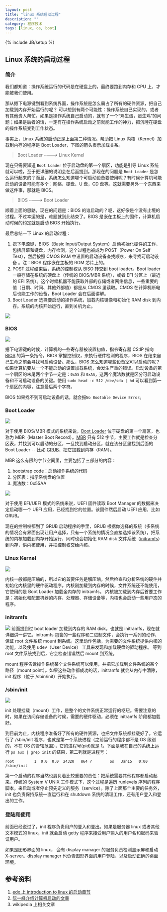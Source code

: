 ```yaml
---
layout: post
title: "linux 系统启动过程"
description: ""
category: 程序技术
tags: [linux, os, boot]
---
```

{% include JB/setup %}

## Linux 系统的启动过程

### 简介
我们都知道：操作系统运行的代码是在硬盘上的，最终要跑到内存和 CPU 上，才能被我们使用。

那从摁下电源键到看到系统界面，操作系统是怎么霸占了所有的硬件资源，把自己加载到内存开始运行的呢？
可以想到有两个可能性：操作系统自己实现的，或者有其他贵人帮忙。如果是操作系统自己启动的，就有了一个“鸡生蛋，蛋生鸡”的问题；如果是后者的话，一定有在操作系统启动之前就能工作的神力，把沉睡在硬盘的操作系统变到工作状态。

事实上，Linux 系统的启动正是上面第二种情况。帮助把 Linux 内核（Kernel）加载到内存的程序是 Boot Loader，下图的箭头表示加载关系。

> Boot Loader  ---->  Linux Kernel

现在只需要知道 `Boot Loader` 位于启动盘的第一个扇区，功能是引导 Linux 系统就可以啦，至于更详细的说明会在后面提到。那现在的问题是 `Boot Loader` 是怎么运行起来的？而且，系统怎么知道哪个可启动设备要使用呢？有时候计算机可能启动的设备可能有多个：网络、硬盘、U 盘，CD 盘等。这就需要另外一个东西来做这件事，那就是 BIOS。

> BIOS    ---->   Boot Loader 

顺着上面的思路，现在的问题是：BIOS 的谁启动的？呃，这好像是个没有止境的过程。不过幸运的是，难题就到此结束了。BIOS 是嵌在主板上的固件，计算机启动时候的约定就是启动 BIOS 开始执行。


最后总结一下 Linux 的启动过程：

1. 摁下电源键，BIOS（Basic Input/Output System）启动初始化硬件的工作，包括屏幕和键盘，内存检测，这个过程也被成为 POST（Power On Self Test），然后按照 CMOS RAM 中设置的启动设备查找顺序，来寻找可启动设备 。注：BIOS 程序嵌在主板的 ROM 芯片上的。
2. POST 过程结束后，系统的控制权从 BISO 转交到 boot loader。Boot loader 一般存储在系统的硬盘上（传统的 BIOS/MBR 系统），或者 EFI 分区上（最近的 EFI 系统）。这个时候机器不能获取外部的存储或者网络信息，一些重要的值（日期、时间、其他外部值）都是从 CMOS 里读取。CMOS 在计算机断电后也能工作的设备，Boot Loader 会在后面讲解。
3. Boot Loader 选择要启动的操作系统，加载内核镜像和初始化 RAM disk 到内存。系统的内核开始运行，直到关机为止。

![](https://preview.edge.edx.org/c4x/Linux/LFS101/asset/chapter03_flowchart_scr15_1.jpg)

### BIOS

![](https://courses.edx.org/asset-v1:LinuxFoundationX+LFS101x.2+1T2015+type@asset+block@LFS01_ch03_screen16.jpg)

摁下电源键的时候，计算机的一些寄存器被设置初值，指令寄存器 CS:IP 指向 [BIOS](https://en.wikipedia.org/wiki/BIOS) 的第一条指令。BIOS 掌握控制权，来执行硬件检测的程序，BIOS 在结束自己生命之前会寻找可启动设备。那么，BIOS 怎么知道哪些设备室可以启动的呢？如果计算机要从一个不能启动的设置加载系统，会发生严重的错误。启动设备的第一个扇区的末尾两个字节一定是：`0x55` 和 `0xAA`，这两个魔法数就是区分可启动设备和不可启动设备的关键。使用 `sudo head -c 512 /dev/sda | hd` 可以看到第一个扇区的内容，注意最后两个字符。

BIOS 如果找不到可启动设备的话，就会报`No Bootable Device Error`。


### Boot Loader

![](https://courses.edx.org/asset-v1:LinuxFoundationX+LFS101x.2+1T2015+type@asset+block@LFS01_ch03_screen18.jpg)

对于使用 BIOS/MBR 模式的系统来说，[Boot Loader](https://en.wikipedia.org/wiki/Booting) 位于硬盘的第一个扇区，也称为 MBR（Master Boot Record）。[MBR](https://en.wikipedia.org/wiki/Master_boot_record) 只有 512 字节，主要工作就是检查分区表，并找到可以启动的分区，一旦找到启动分区，就在该分区里找到后面的 Boot Loader -- 比如 [GRUB](https://en.wikipedia.org/wiki/GNU_GRUB)，把它加载到内存（RAM）。

MBR 这么有限的字节空间里，主要包括了三部分的内容：

1. bootstrap code：启动操作系统的代码
2. 分区表：指示系统盘的位置
3. 魔法数：0x55AA

![](https://courses.edx.org/asset-v1:LinuxFoundationX+LFS101x.2+1T2015+type@asset+block@LFS01_ch03_screen20.jpg)

对于使用 EFI/UEFI 模式的系统来说，UEFI 固件读取 Boot Manager 的数据来决定启动哪一个 UEFI 应用，已经找到它的位置。该固件然后启动 UEFI 应用，比如 GRUB。

现在的控制权都到了 GRUB 启动程序的手里，GRUB 根据你选择的系统（多系统的情况会有界面出现让用户选择，只有一个系统的情况会直接选择该系统），把系统的内核加载到内存开始运行，同时也会初始化 RAM disk 文件系统（[initramfs](https://en.wikipedia.org/wiki/Initramfs)）到内存，供内核使用，并把控制权交给内核。

### Linux Kernel

![](https://courses.edx.org/asset-v1:LinuxFoundationX+LFS101x.2+1T2015+type@asset+block@LFS01_ch03_screen21.jpg)

内核一般都是压缩的，所以它的首要任务是解压缩，然后检查和分析系统的硬件并初始化内核里的硬件驱动程序。内核刚加载到内存的时候，文件系统还不能使用，它使用的是 Boot Loader 加载金内存的 initramfs。
内核被加载到内存后首要工作是：初始化和配置机器的内存、处理器、存储设备等，内核也会启动一些用户态的程序。


### initramfs

![](https://courses.edx.org/asset-v1:LinuxFoundationX+LFS101x.2+1T2015+type@asset+block@LFS01_ch03_screen22.jpg)
前面提到过 boot loader 加载到内存的 RAM disk，也就是 initramfs，现在就详细讲一讲它。initramfs 包含的一些程序和二进制文件，会执行一系列的动作，保证 root 文件系统 mount 到系统。这里动作包括，为需要的文件系统提供内核的功能，以及使用 udev（User Device） 工具来发现和加载硬盘的驱动程序。 等到 root 文件系统找到后，它会检查错误然后 mount 到系统。

mount 程序告诉操作系统某个文件系统可以使用，并把它加载到文件系统的某个路径（mount point）。如果这些动作都成功的话，initramfs 就会从内存中清除，init 程序（位于 /sbin/init）开始执行。

### /sbin/init

![](https://courses.edx.org/asset-v1:LinuxFoundationX+LFS101x.2+1T2015+type@asset+block@LFS01_ch03_screen24.jpg)

init 处理挂载（mount）工作，是整个的文件系统正常运行的枢纽。需要注意的时，如果在访问存储设备的时候，需要的硬件驱动，必须在 initramfs 阶段都加载好。

到目前为止，内核程序准备好了所有的硬件资源，也把文件系统都挂载好了。它运行了 /sbin/init 程序，也就是第一个系统进程（之前运行的程序都不是 OS 级别的，不在 OS 的管辖范围），它的进程号(pid)就是 1。下面是我在自己的系统上运行 `ps aux | grep init` 的结果，第二列就是进程号：

	root         1  0.0  0.0  24320   864 ?        Ss   Jan15   0:00 /sbin/init


第一个启动的程序当然也肩负着比较重要的责任：把系统需要其他程序都启动起来。传统的 System V UNIX 工作模式下，这个过程是遍历 runlevels 序列的程序脚本，来启动或者停止预先定义的服务（service）。除了上面那个主要的任务外，init 也负责保持系统一直运行和在 shutdown 系统的清理工作，还有用户登入和登出的工作。

### 登陆和使用

前面已经说过了，init 程序负责用户的登入和登出。如果是服务器 linux 或者其他文本模式的 linux，init 就会启动 getty 程序来接受用户输入的用户名和密码来验证用户。

如果是图形界面的 linux， 会有 display manager 的服务负责检测显示屏和启动 X-server。display manager 也负责图形界面的用户登陆，以及启动正确的桌面环境。

## 参考资料

1. [edx 上 introduction to linux 的启动章节](https://courses.edx.org/courses/course-v1:LinuxFoundationX+LFS101x.2+1T2015/courseware/6cee72d455c847e9b462efb4e2dbd2a7/a73c18288e2f47d293df4ec8fbec99d1/)
2. [阮一峰介绍计算机启动的文章](http://www.ruanyifeng.com/blog/2013/02/booting.html)
3. wikipedia 上相关文章